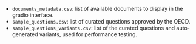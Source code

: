 - `documents_metadata.csv`: list of available documents to display in the gradio interface.
- `sample_questions.csv`: list of curated questions approved by the OECD.
- `sample_questions_variants.csv`: list of the curated questions and auto-generated variants, used for performance testing.
 